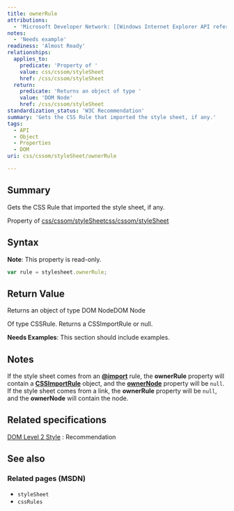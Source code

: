 ```yaml
---
title: ownerRule
attributions:
  - 'Microsoft Developer Network: [[Windows Internet Explorer API reference](http://msdn.microsoft.com/en-us/library/ie/hh828809%28v=vs.85%29.aspx) Article]'
notes:
  - 'Needs example'
readiness: 'Almost Ready'
relationships:
  applies_to:
    predicate: 'Property of '
    value: css/cssom/styleSheet
    href: /css/cssom/styleSheet
  return:
    predicate: 'Returns an object of type '
    value: 'DOM Node'
    href: /css/cssom/styleSheet
standardization_status: 'W3C Recommendation'
summary: 'Gets the CSS Rule that imported the style sheet, if any.'
tags:
  - API
  - Object
  - Properties
  - DOM
uri: css/cssom/styleSheet/ownerRule

---
```

## <span>Summary</span>

Gets the CSS Rule that imported the style sheet, if any.

Property of [css/cssom/styleSheet](/css/cssom/styleSheet)[css/cssom/styleSheet](/css/cssom/styleSheet)

## <span>Syntax</span>

**Note**: This property is read-only.

``` js
var rule = stylesheet.ownerRule;
```

## <span>Return Value</span>

Returns an object of type DOM NodeDOM Node

Of type CSSRule. Returns a CSSImportRule or null.

**Needs Examples**: This section should include examples.

## <span>Notes</span>

If the style sheet comes from an [**@import**](/css/atrules/@import) rule, the **ownerRule** property will contain a [**CSSImportRule**](/css/cssom/CSSImportRule) object, and the [**ownerNode**](/css/cssom/styleSheet/ownerNode) property will be `null`. If the style sheet comes from a link, the **ownerRule** property will be `null`, and the **ownerNode** will contain the node.

## <span>Related specifications</span>

[DOM Level 2 Style](http://www.w3.org/TR/2000/REC-DOM-Level-2-Style-20001113/css.html)
:   Recommendation

## <span>See also</span>

### <span>Related pages (MSDN)</span>

-   `styleSheet`
-   `cssRules`
